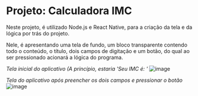 # Projeto: Calculadora IMC

<p>Neste projeto, é utilizado Node.js e React Native, para a criação da tela e da lógica por trás do projeto.</p>

<p>Nele, é apresentando uma tela de fundo, um bloco transparente contendo todo o conteúdo, o título, dois campos de digitação e um botão, do qual ao ser pressionado acionará a lógica do programa.</p> 

<em>Tela inicial do aplicativo (A princípio, estaria 'Seu IMC é: '</em>
![image](https://user-images.githubusercontent.com/109826788/180583873-8d67041f-b577-456d-b550-8abcb196a7aa.png)


<em>Tela do aplicativo após preencher os dois campos e pressionar o botão</em>
![image](https://user-images.githubusercontent.com/109826788/180583977-776335be-08a4-42e9-9875-c27f3cadc5cd.png)


